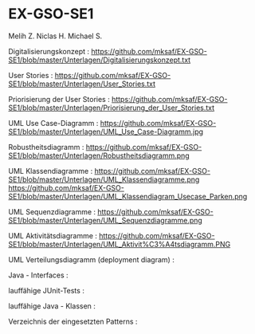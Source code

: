# EX-GSO-SE1

Melih Z.
Niclas H.
Michael S.


Digitalisierungskonzept : https://github.com/mksaf/EX-GSO-SE1/blob/master/Unterlagen/Digitalisierungskonzept.txt

User Stories : https://github.com/mksaf/EX-GSO-SE1/blob/master/Unterlagen/User_Stories.txt

Priorisierung der User Stories : https://github.com/mksaf/EX-GSO-SE1/blob/master/Unterlagen/Priorisierung_der_User_Stories.txt

UML Use Case-Diagramm : https://github.com/mksaf/EX-GSO-SE1/blob/master/Unterlagen/UML_Use_Case-Diagramm.jpg

Robustheitsdiagramm : https://github.com/mksaf/EX-GSO-SE1/blob/master/Unterlagen/Robustheitsdiagramm.png

UML Klassendiagramme :  https://github.com/mksaf/EX-GSO-SE1/blob/master/Unterlagen/UML_Klassendiagramme.png
						https://github.com/mksaf/EX-GSO-SE1/blob/master/Unterlagen/UML_Klassendiagram_Usecase_Parken.png

UML Sequenzdiagramme : https://github.com/mksaf/EX-GSO-SE1/blob/master/Unterlagen/UML_Sequenzdiagramme.png

UML Aktivitätsdiagramme : https://github.com/mksaf/EX-GSO-SE1/blob/master/Unterlagen/UML_Aktivit%C3%A4tsdiagramm.PNG

UML Verteilungsdiagramm (deployment diagram) :

Java - Interfaces :

lauffähige JUnit-Tests :

lauffähige Java - Klassen :

Verzeichnis der eingesetzten Patterns :

